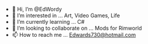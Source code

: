 - 👋 Hi, I’m @EdWordy
- 👀 I’m interested in ... Art, Video Games, Life
- 🌱 I’m currently learning ... C#
- 💞️ I’m looking to collaborate on ... Mods for Rimworld
- 📫 How to reach me ... Edwards730@hotmail.com

<!---
EdWordy/EdWordy is a ✨ special ✨ repository because its `README.md` (this file) appears on your GitHub profile.
You can click the Preview link to take a look at your changes.
--->
